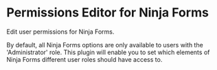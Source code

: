 # Permissions Editor for Ninja Forms

Edit user permissions for Ninja Forms.

By default, all Ninja Forms options are only available to users with the 'Administrator' role. This plugin will enable you to set which elements of Ninja Forms different user roles should have access to.
